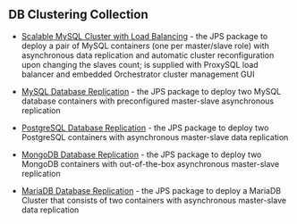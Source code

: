 
## DB Clustering Collection

- [Scalable MySQL Cluster with Load Balancing](https://github.com/jelastic-jps/mysql-cluster/tree/master/mysql-cluster-orchestrator) - the JPS package to deploy a pair of MySQL containers (one per master/slave role) with asynchronous data replication and automatic cluster reconfiguration upon changing the slaves count; is supplied with ProxySQL load balancer and embedded Orchestrator cluster management GUI

- [MySQL Database Replication](https://github.com/jelastic-jps/mysql-replication) - the JPS package to deploy two MySQL database containers with preconfigured master-slave asynchronous replication

- [PostgreSQL Database Replication](https://github.com/jelastic-jps/postgresql-replication) - the JPS package to deploy two PostgreSQL containers with asynchronous master-slave data replication

- [MongoDB Database Replication](https://github.com/jelastic-jps/mongodb-replication) - the JPS package to deploy two MongoDB containers with out-of-the-box asynchronous master-slave replication

- [MariaDB Database Replication](https://github.com/jelastic-jps/mariadb-replication) - the JPS package to deploy a MariaDB Cluster that consists of two containers with asynchronous master-slave data replication
